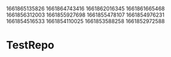 1661865135826
1661864743416
1661862016345
1661861665468
1661856312003
1661855927698
1661855478107
1661854976231
1661854516533
1661854110025
1661853588258
1661852972588
# TestRepo